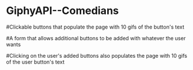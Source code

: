 # GiphyAPI--Comedians



#Clickable buttons that populate the page with 10 gifs of the button's text



#A form that allows additional buttons to be added with whatever the user wants



#Clicking on the user's added buttons also populates the page with 10 gifs of the user button's text
